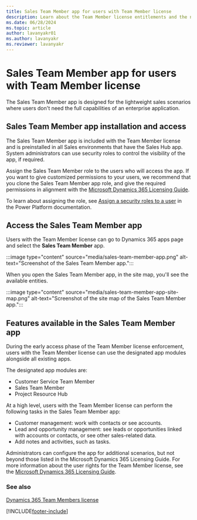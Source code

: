 ```yaml
---
title: Sales Team Member app for users with Team Member license
description: Learn about the Team Member license entitlements and the new Sales Team Member app.
ms.date: 06/28/2024
ms.topic: article
author: lavanyakr01
ms.author: lavanyakr
ms.reviewer: lavanyakr
---
```

# Sales Team Member app for users with Team Member license

The Sales Team Member app is designed for the lightweight sales scenarios where users don't need the full capabilities of an enterprise application.

## Sales Team Member app installation and access

The Sales Team Member app is included with the Team Member license and is preinstalled in all Sales environments that have the Sales Hub app. System administrators can use security roles to control the visibility of the app, if required.

Assign the Sales Team Member role to the users who will access the app. If you want to give customized permissions to your users, we recommend that you clone the Sales Team Member app role, and give the required permissions in alignment with the [Microsoft Dynamics 365 Licensing Guide](https://go.microsoft.com/fwlink/?LinkId=866544&clcid=0x409).

To learn about assigning the role, see [Assign a security roles to a user](/power-platform/admin/create-users-assign-online-security-roles) in the Power Platform documentation.

## Access the Sales Team Member app

Users with the Team Member license can go to Dynamics 365 apps page and select the **Sales Team Member** app.

:::image type="content" source="media/sales-team-member-app.png" alt-text="Screenshot of the Sales Team Member app.":::

When you open the Sales Team Member app, in the site map, you'll see the available entities.

:::image type="content" source="media/sales-team-member-app-site-map.png" alt-text="Screenshot of the site map of the Sales Team Member app.":::

## Features available in the Sales Team Member app

During the early access phase of the Team Member license enforcement, users with the Team Member license can use the designated app modules alongside all existing apps.

The designated app modules are:

- Customer Service Team Member
- Sales Team Member
- Project Resource Hub

At a high level, users with the Team Member license can perform the following tasks in the Sales Team Member app:

- Customer management: work with contacts or see accounts.
- Lead and opportunity management: see leads or opportunities linked with accounts or contacts, or see other sales-related data.
- Add notes and activities, such as tasks.

Administrators can configure the app for additional scenarios, but not beyond those listed in the Microsoft Dynamics 365 Licensing Guide. For more information about the user rights for the Team Member license, see the [Microsoft Dynamics 365 Licensing Guide](https://go.microsoft.com/fwlink/p/?LinkId=866544).

### See also

[Dynamics 365 Team Members license](/dynamics365/get-started/team-members-license)

[!INCLUDE[footer-include](../includes/footer-banner.md)]